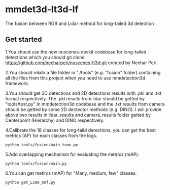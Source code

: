 # mmdet3d-lt3d-lf
The fusion between RGB and Lidar method for long-tailed 3d detection

## Get started
1.You shoud use the new nuscenes-devkit codebase for long-tailed detections which you should git clone https://github.com/neeharperi/nuscenes-lt3d.git created by Neehar Peri.

2.You should mkdir a file folder in  "./tools" (e.g. "fusion" folder) containing all the files from this project when you need to use mmdetection3d framework.

3.You should get 3D detections and 2D detections results with .pkl and .txt format respectively. The .pkl results from lidar should be getted by "tools/test.py" in mmdetection3d codebase and the .txt results from camera should be getted by some 2D dectector methods (e.g. DINO). I will provide above two results in lidar_results and camera_results folder getted by Centerpoint (Hierarchy) and DINO respectively.


4.Calibrate the 18 classes for long-taild derections, you can get the best metrics (AP) for each classes from the logs.

```shell
python tools/fusion/main_tune.py

```

5.Add overlapping mechanism for evaluating the metrics (mAP).

```shell
python tools/fusion/main.py
```

6.You can get metircs (mAP) for "Many, medium, few" classes.

```shell
python get_LCA0_mmf.py
```